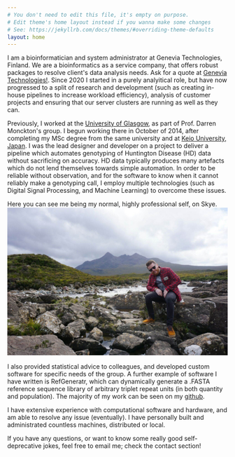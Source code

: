 ```yaml
---
# You don't need to edit this file, it's empty on purpose.
# Edit theme's home layout instead if you wanna make some changes
# See: https://jekyllrb.com/docs/themes/#overriding-theme-defaults
layout: home
---
```


I am a bioinformatician and system administrator at Genevia Technologies, Finland. We are a bioinformatics as a service company, that offers robust packages to resolve client's data analysis needs. Ask for a quote at [Genevia Technologies!](https://geneviatechnologies.com/). Since 2020 I started in a purely analyitical role, but have now progressed to a split of research and development (such as creating in-house pipelines to increase workload efficiency), analysis of customer projects and ensuring that our server clusters are running as well as they can.

Previously, I worked at the [University of Glasgow](http://www.gla.ac.uk/), as part of Prof. Darren Monckton's group. I begun working there in October of 2014, after completing my MSc degree from the same university and at [Keio University, Japan](https://www.keio.ac.jp/en/). I was the lead designer and developer on a project to deliver a pipeline which automates genotyping of Huntington Disease (HD) data without sacrificing on accuracy. HD data typically produces many artefacts which do not lend themselves towards simple automation. In order to be reliable without observation, and for the software to know when it cannot reliably make a genotyping call, I employ multiple technologies (such as Digital Signal Processing, and Machine Learning) to overcome these issues.

Here you can see me being my normal, highly professional self, on Skye.
<img src="/assets/1.jpg" alt="Me"/>

I also provided statistical advice to colleagues, and developed custom software for specific needs of the group. A further example of software I have written is RefGeneratr, which can dynamically generate a .FASTA reference sequence library of arbitrary triplet repeat units (in both quantity and population). The majority of my work can be seen on my [github](https://github.com/helloabunai).

I have extensive experience with computational software and hardware, and am able to resolve any issue (eventually). I have personally built and administrated countless machines, distributed or local.

If you have any questions, or want to know some really good self-deprecative jokes, feel free to email me; check the contact section!
